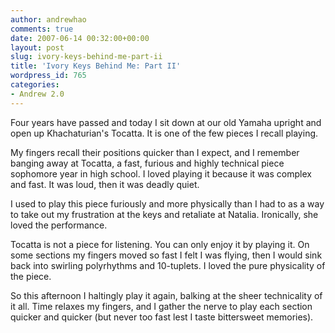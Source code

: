 ```yaml
---
author: andrewhao
comments: true
date: 2007-06-14 00:32:00+00:00
layout: post
slug: ivory-keys-behind-me-part-ii
title: 'Ivory Keys Behind Me: Part II'
wordpress_id: 765
categories:
- Andrew 2.0
---
```


Four years have passed and today I sit down at our old Yamaha upright and open up Khachaturian's Tocatta. It is one of the few pieces I recall playing.  
  
My fingers recall their positions quicker than I expect, and I remember banging away at Tocatta, a fast, furious and highly technical piece sophomore year in high school. I loved playing it because it was complex and fast. It was loud, then it was deadly quiet.  
  
I used to play this piece furiously and more physically than I had to as a way to take out my frustration at the keys and retaliate at Natalia. Ironically, she loved the performance.  
  
Tocatta is not a piece for listening. You can only enjoy it by playing it. On some sections my fingers moved so fast I felt I was flying, then I would sink back into swirling polyrhythms and 10-tuplets. I loved the pure physicality of the piece.  
  
So this afternoon I haltingly play it again, balking at the sheer technicality of it all. Time relaxes my fingers, and I gather the nerve to play each section quicker and quicker (but never too fast lest I taste bittersweet memories).  


